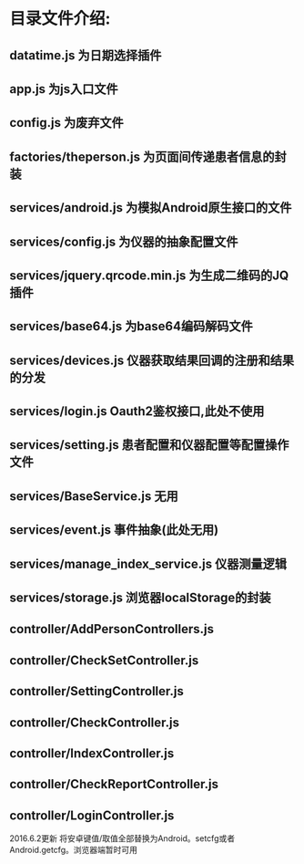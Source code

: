 # 目录文件介绍:

## datatime.js 为日期选择插件
## app.js 为js入口文件
## config.js 为废弃文件

## factories/theperson.js 为页面间传递患者信息的封装

## services/android.js 为模拟Android原生接口的文件
## services/config.js 为仪器的抽象配置文件
## services/jquery.qrcode.min.js 为生成二维码的JQ插件
## services/base64.js 为base64编码解码文件
## services/devices.js 仪器获取结果回调的注册和结果的分发
## services/login.js Oauth2鉴权接口,此处不使用
## services/setting.js 患者配置和仪器配置等配置操作文件
## services/BaseService.js 无用
## services/event.js 事件抽象(此处无用)
## services/manage_index_service.js 仪器测量逻辑
## services/storage.js 浏览器localStorage的封装

## controller/AddPersonControllers.js 
## controller/CheckSetController.js 
## controller/SettingController.js 
## controller/CheckController.js 
## controller/IndexController.js 
## controller/CheckReportController.js 
## controller/LoginController.js 



2016.6.2更新
 将安卓键值/取值全部替换为Android。setcfg或者Android.getcfg。浏览器端暂时可用


